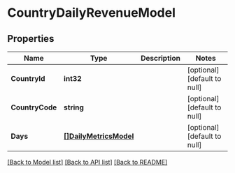 # CountryDailyRevenueModel

## Properties
Name | Type | Description | Notes
------------ | ------------- | ------------- | -------------
**CountryId** | **int32** |  | [optional] [default to null]
**CountryCode** | **string** |  | [optional] [default to null]
**Days** | [**[]DailyMetricsModel**](DailyMetricsModel.md) |  | [optional] [default to null]

[[Back to Model list]](../README.md#documentation-for-models) [[Back to API list]](../README.md#documentation-for-api-endpoints) [[Back to README]](../README.md)

